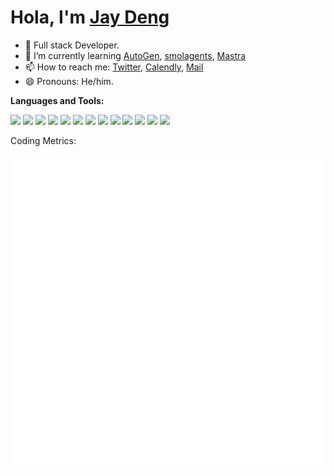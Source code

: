 # Hola, I'm [Jay Deng](https://github.com/naj1n)

- 🤖 Full stack Developer.
- 🌱 I’m currently learning [AutoGen](https://github.com/microsoft/autogen), [smolagents](https://github.com/huggingface/smolagents), [Mastra](https://github.com/mastra-ai/mastra)
- 📫 How to reach me: [Twitter](https://twitter.com/ejaydng), [Calendly](https://calendly.com/naj1n), [Mail](mailto:contact@jaydeng.me)
- 😄 Pronouns: He/him.

**Languages and Tools:**

<code><img src="https://img.shields.io/badge/-Python-3670A0?style=flat-square&logo=python&logoColor=ffdd54"/></code>
<code><img src="https://img.shields.io/badge/-Go-4285F4?style=flat-square&logo=Go&logoColor=white"/></code>
<code><img src="https://img.shields.io/badge/-TypeScript-007ACC?style=flat-square&logo=typeScript&logoColor=white"/></code>
<code><img src="https://img.shields.io/badge/-Rust-FF4785?style=flat-square&logo=Rust&logoColor=white"/></code>
<code><img src="https://img.shields.io/badge/-PostgreSQL-4B32C3?style=flat-square&logo=PostgreSQL&logoColor=white"/></code>
<code><img src="https://img.shields.io/badge/-MySQL-F29111?style=flat-square&logo=MySQL&logoColor=white"/></code>
<code><img src="https://img.shields.io/badge/-Redis-A80030?style=flat-square&logo=Redis&logoColor=white"/></code>
<code><img src="https://img.shields.io/badge/-Docker-175DDC?style=flat-square&logo=docker&logoColor=white"/></code>
<code><img src="https://img.shields.io/badge/-WASM-5849BE?style=flat-square&logo=webassembly&logoColor=white"/></code>
<code><img src="https://img.shields.io/badge/-React-blue?style=flat-square&logo=React&logoColor=white"/></code>
<code><img src="https://img.shields.io/badge/-Kubernetes-0078d7?style=flat-square&logo=kubernetes&logoColor=white"/></code>
<code><img src="https://img.shields.io/badge/-Github-181717?style=flat-square&logo=GitHub&logoColor=white"/></code>
<code><img src="https://img.shields.io/badge/-Git-F44D27?style=flat-square&logo=Git&logoColor=white"/></code>

Coding Metrics:

![Metrics](./github-metrics.svg)
